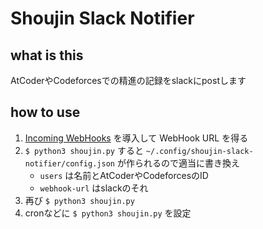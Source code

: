 # Shoujin Slack Notifier

## what is this

AtCoderやCodeforcesでの精進の記録をslackにpostします

## how to use

1.  [Incoming WebHooks](https://slack.com/apps/A0F7XDUAZ-incoming-webhooks) を導入して WebHook URL を得る
2.  `$ python3 shoujin.py` すると `~/.config/shoujin-slack-notifier/config.json` が作られるので適当に書き換え
    -   `users` は名前とAtCoderやCodeforcesのID
    -   `webhook-url` はslackのそれ
3.  再び `$ python3 shoujin.py`
4.  cronなどに `$ python3 shoujin.py` を設定
